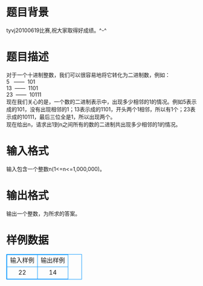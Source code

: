 # 

 
 # 题目背景 
tyvj20100619比赛,祝大家取得好成绩。^-^<BR> 

 
 # 题目描述 
对于一个十进制整数，我们可以很容易地将它转化为二进制数，例如：<BR>5&nbsp;&nbsp;&nbsp;——&nbsp;&nbsp;101<BR>13&nbsp;&nbsp;——&nbsp;&nbsp;1101<BR>23&nbsp;&nbsp;——&nbsp;&nbsp;10111<BR>现在我们关心的是，一个数的二进制表示中，出现多少相邻的1的情况。例如5表示成的101，没有出现相邻的1；13表示成的1101，开头两个1相邻，所以有1个；23表示成的10111，最后三位全是1，所以出现两个。<BR>现在给出n，请求出1到n之间所有的数的二进制共出现多少相邻的1的情况。<BR> 

 
 # 输入格式 
输入包含一个整数n(1&lt;=n&lt;=1,000,000)。 

 
 # 输出格式 
输出一个整数，为所求的答案。 
# 样例数据
<style>
        table,table tr th, table tr td { border:1px solid #0094ff; }
        table { width: 200px; min-height: 25px; line-height: 25px; text-align: center; border-collapse: collapse;}   
    </style>
<table>
	<tr>
		<td>输入样例</td>
		<td>输出样例</td>
	</tr>
<tr><td>22</td><td>14</td></tr></table>
